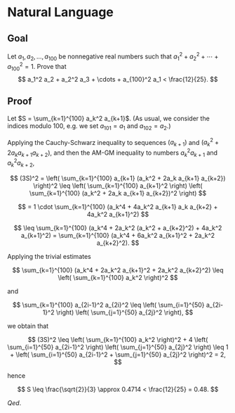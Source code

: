 # Natural Language

## Goal

Let $a_1, a_2, \ldots, a_{100}$ be nonnegative real numbers such that $a_1^2 + a_2^2 + \cdots + a_{100}^2 = 1$. Prove that
$$
a_1^2 a_2 + a_2^2 a_3 + \cdots + a_{100}^2 a_1 < \frac{12}{25}.
$$

## Proof

Let $S = \sum_{k=1}^{100} a_k^2 a_{k+1}$. (As usual, we consider the indices modulo 100, e.g. we set $a_{101} = a_1$ and $a_{102} = a_2$.)

Applying the Cauchy-Schwarz inequality to sequences $(a_{k+1})$ and $(a_k^2 + 2a_k a_{k+1} a_{k+2})$, and then the AM-GM inequality to numbers $a_k^2 a_{k+1}$ and $a_k^2 a_{k+2}$,

$$
(3S)^2 = \left( \sum_{k=1}^{100} a_{k+1} (a_k^2 + 2a_k a_{k+1} a_{k+2}) \right)^2 \leq \left( \sum_{k=1}^{100} a_{k+1}^2 \right) \left( \sum_{k=1}^{100} (a_k^2 + 2a_k a_{k+1} a_{k+2})^2 \right)
$$

$$
= 1 \cdot \sum_{k=1}^{100} (a_k^4 + 4a_k^2 a_{k+1} a_k a_{k+2} + 4a_k^2 a_{k+1}^2) 
$$

$$
\leq \sum_{k=1}^{100} (a_k^4 + 2a_k^2 (a_k^2 + a_{k+2}^2) + 4a_k^2 a_{k+1}^2) = \sum_{k=1}^{100} (a_k^4 + 6a_k^2 a_{k+1}^2 + 2a_k^2 a_{k+2}^2).
$$

Applying the trivial estimates

$$
\sum_{k=1}^{100} (a_k^4 + 2a_k^2 a_{k+1}^2 + 2a_k^2 a_{k+2}^2) \leq \left( \sum_{k=1}^{100} a_k^2 \right)^2 
$$

and 

$$
\sum_{k=1}^{100} a_{2i-1}^2 a_{2i}^2 \leq \left( \sum_{i=1}^{50} a_{2i-1}^2 \right) \left( \sum_{j=1}^{50} a_{2j}^2 \right),
$$

we obtain that

$$
(3S)^2 \leq \left( \sum_{k=1}^{100} a_k^2 \right)^2 + 4 \left( \sum_{i=1}^{50} a_{2i-1}^2 \right) \left( \sum_{j=1}^{50} a_{2j}^2 \right) \leq 1 + \left( \sum_{i=1}^{50} a_{2i-1}^2 + \sum_{j=1}^{50} a_{2j}^2 \right)^2 = 2,
$$

hence

$$
S \leq \frac{\sqrt{2}}{3} \approx 0.4714 < \frac{12}{25} = 0.48.
$$

$Qed.$